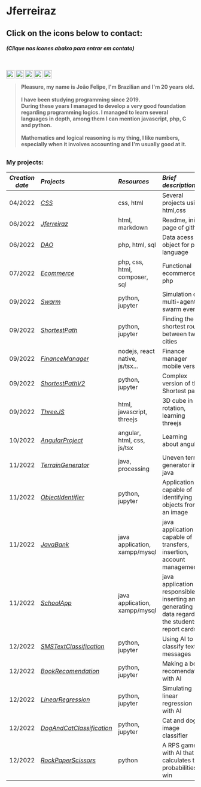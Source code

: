 <h1> Jferreiraz</h1>
  
<h2>Click on the icons below to contact:<br> 
 </h2>
 
<h4> 
 
 _(Clique nos ícones abaixo para entrar em contato)_
 </h4><br>



[<img align="left" alt="jferreiraz | LinkedIn" width="22px" src="https://cdn-icons-png.flaticon.com/512/174/174857.png" />][linkedin]
[<img align="left" alt="jferreiraz | Gmail" width="22px" src="https://cdn-icons-png.flaticon.com/512/732/732200.png" />][gmail]
[<img align="left" alt="jferreiraz | Playstore" width="22px" src="https://cdn-icons-png.flaticon.com/512/3128/3128279.png" />][playstore]
[<img align="left" alt="jferreiraz | Youtube" width="22px" src="https://cdn-icons-png.flaticon.com/512/174/174883.png" />][youtube]
[<img align="left" alt="jferreiraz | Youtube" width="22px" src="https://cdn-icons-png.flaticon.com/512/733/733585.png" />][whatsapp]

<br><h4>

>Pleasure, my name is João Felipe, I'm Brazilian and I'm 20 years old. <br><br>
>I have been studying programming since 2019. <br>During these years I managed to develop a very good foundation regarding programming logics. I managed to learn several languages in depth, among them I can mention javascript, php, C and python. <br><br>
>Mathematics and logical reasoning is my thing, I like numbers, especially when it involves accounting and I'm usually good at it.

</h4>

##
<div>
<h3>My projects: </h3>


*Creation date*|                             *Projects*                                           | *Resources*                   | *Brief description* 
:--------:     | :--------                                                                        | :------                       |:-----
04/2022        |<a href="https://github.com/jferreiraz/CSS">_CSS_                                 |css, html                      |Several projects using html,css
06/2022        |<a href="https://github.com/jferreiraz/jferreiraz">_Jferreiraz_                   |html, markdown                 |Readme, initial page of github
06/2022        |<a href="https://github.com/jferreiraz/dao">_DAO_                                 |php, html, sql                 |Data acess object for php language
07/2022        |<a href="https://github.com/jferreiraz/ecommerce">_Ecommerce_                     |php, css, html, composer, sql  |Functional ecommerce in php
09/2022        |<a href="https://github.com/jferreiraz/Swarm">_Swarm_                             |python, jupyter                |Simulation of multi-agent swarm event
09/2022        |<a href="https://github.com/jferreiraz/ShortestPath">_ShortestPath_               |python, jupyter                |Finding the shortest route between two cities
09/2022        |<a href="https://github.com/jferreiraz/GerenciadorFinancas">_FinanceManager_      |nodejs, react native, js/tsx...|Finance manager mobile version
09/2022        |<a href="https://github.com/jferreiraz/ShortestPathV2">_ShortestPathV2_           |python, jupyter                |Complex version of the Shortest path
09/2022        |<a href="https://github.com/jferreiraz/ThreeJS">_ThreeJS_                         |html, javascript, threejs      |3D cube in rotation, learning threejs
10/2022        |<a href="https://github.com/jferreiraz/ProjetoAngular">_AngularProject_           |angular, html, css, js/tsx     |Learning about angular
11/2022        |<a href="https://github.com/jferreiraz/TerrainGenerator">_TerrainGenerator_       |java, processing               |Uneven terrain generator in java
11/2022        |<a href="https://github.com/jferreiraz/ObjectIdentifier">_ObjectIdentifier_       |python, jupyter                |Application capable of identifying objects from an image
11/2022        |<a href="https://github.com/jferreiraz/JavaBank">_JavaBank_                          |java application, xampp/mysql  |java application capable of transfers, insertion, account management
11/2022        |<a href="https://github.com/jferreiraz/JavaSchool">_SchoolApp_                       |java application, xampp/mysql  |java application responsible for inserting and generating data regarding the students report cards
12/2022        |<a href="https://github.com/jferreiraz/SMSTextClassification">_SMSTextClassification_|python, jupyter                |Using AI to classify text messages
12/2022        |<a href="https://github.com/jferreiraz/BookRecomendation">_BookRecomendation_        |python, jupyter                |Making a book recomendation with AI
12/2022        |<a href="https://github.com/jferreiraz/LinearRegression">_LinearRegression_          |python, jupyter                |Simulating linear regression with AI
12/2022        |<a href="https://github.com/jferreiraz/DogAndCatClassification">_DogAndCatClassification_ |python, jupyter           |Cat and dog image classifier
12/2022        |<a href="https://github.com/jferreiraz/RockPaperScissors">_RockPaperScissors_ |python                                |A RPS game with AI that calculates the probabilities to win 
 
</div>

[linkedin]: https://www.linkedin.com/in/jferreiraz/
[gmail]: mailto:joaofelipecoutof@gmail.com
[playstore]: https://play.google.com/store/apps/dev?id=9150047033132310244
[youtube]: https://www.youtube.com/@jferreiraf
[whatsapp]: https://wa.me/5561996833108
